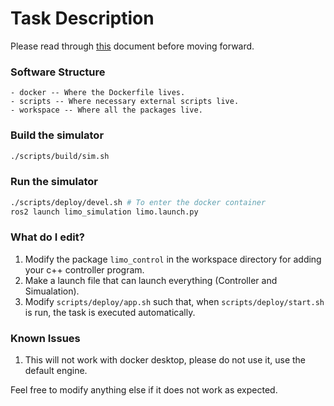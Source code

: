 # Task Description

Please read through [this](https://www.overleaf.com/read/dmgrrcmpkbkq#211e69) document before moving forward.

### Software Structure
```
- docker -- Where the Dockerfile lives.
- scripts -- Where necessary external scripts live.
- workspace -- Where all the packages live.
```

### Build the simulator

```bash
./scripts/build/sim.sh
```

### Run the simulator

```bash
./scripts/deploy/devel.sh # To enter the docker container
ros2 launch limo_simulation limo.launch.py
```

### What do I edit?

1. Modify the package `limo_control` in the workspace directory for adding your c++ controller program.
2. Make a launch file that can launch everything (Controller and Simualation).
3. Modify `scripts/deploy/app.sh` such that, when `scripts/deploy/start.sh` is run, the task is executed automatically.

### Known Issues

1. This will not work with docker desktop, please do not use it, use the default engine.

Feel free to modify anything else if it does not work as expected.